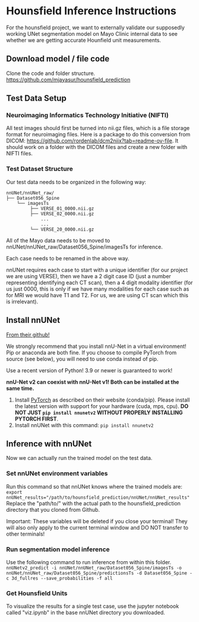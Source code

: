 # Hounsfield Inference Instructions
For the hounsfield project, we want to externally validate our supposedly working UNet segmentation model on Mayo Clinic internal data to see whether we are getting accurate Hounfield unit measurements. 
## Download model / file code
Clone the code and folder structure. https://github.com/mjayasur/hounsfield_prediction
## Test Data Setup
### Neuroimaging Informatics Technology Initiative (NIFTI)
All test images should first be turned into nii.gz files, which is a file storage format for neuroimaging files. Here is a package to do this conversion from DICOM: https://github.com/rordenlab/dcm2niix?tab=readme-ov-file. It should work on a folder with the DICOM files and create a new folder with NIFTI files.
### Test Dataset Structure
Our test data needs to be organized in the following way:
```
nnUNet/nnUNet_raw/
├── Dataset056_Spine
    └── imagesTs
         ├── VERSE_01_0000.nii.gz
         ├── VERSE_02_0000.nii.gz
             ...
             ...
         └── VERSE_20_0000.nii.gz
```
All of the Mayo data needs to be moved to nnUNet/nnUNet_raw/Dataset056_Spine/imagesTs for inference. 

Each case needs to be renamed in the above way.

nnUNet requires each case to start with a unique identifier (for our project we are using VERSE), then we have a 2 digit case ID (just a number representing identifying each CT scan), then a 4 digit modality identifier (for us just 0000, this is only if we have many modalities for each case such as for MRI we would have T1 and T2. For us, we are using CT scan which this is irrelevant).
## Install nnUNet
[From their github!](https://github.com/MIC-DKFZ/nnUNet/blob/master/documentation/installation_instructions.md#installation-instructions)

We strongly recommend that you install nnU-Net in a virtual environment! Pip or anaconda are both fine. If you choose to compile PyTorch from source (see below), you will need to use conda instead of pip.

Use a recent version of Python! 3.9 or newer is guaranteed to work!

**nnU-Net v2 can coexist with nnU-Net v1! Both can be installed at the same time.**

1.  Install  [PyTorch](https://pytorch.org/get-started/locally/)  as described on their website (conda/pip). Please install the latest version with support for your hardware (cuda, mps, cpu).  **DO NOT JUST  `pip install nnunetv2`  WITHOUT PROPERLY INSTALLING PYTORCH FIRST**. 
2.  Install nnUNet with this command:
			`pip install nnunetv2`


## Inference with nnUNet
Now we can actually run the trained model on the test data.
### Set nnUNet environment variables
Run this command so that nnUNet knows where the trained models are:
        `export nnUNet_results="/path/to/hounsfield_prediction/nnUNet/nnUNet_results"`
Replace the "path/to/" with the actual path to the hounsfield_prediction directory that you cloned from Github.

Important: These variables will be deleted if you close your terminal! They will also only apply to the current terminal window and DO NOT transfer to other terminals!

### Run segmentation model inference
Use the following command to run inference from within this folder.
``nnUNetv2_predict -i nnUNet/nnUNet_raw/Dataset056_Spine/imagesTs -o nnUNet/nnUNet_raw/Dataset056_Spine/predictionsTs -d Dataset056_Spine -c 3d_fullres --save_probabilities -f all``

### Get Hounsfield Units
To visualize the results for a single test case, use the jupyter notebook called "viz.ipynb" in the base nnUNet directory you downloaded.
